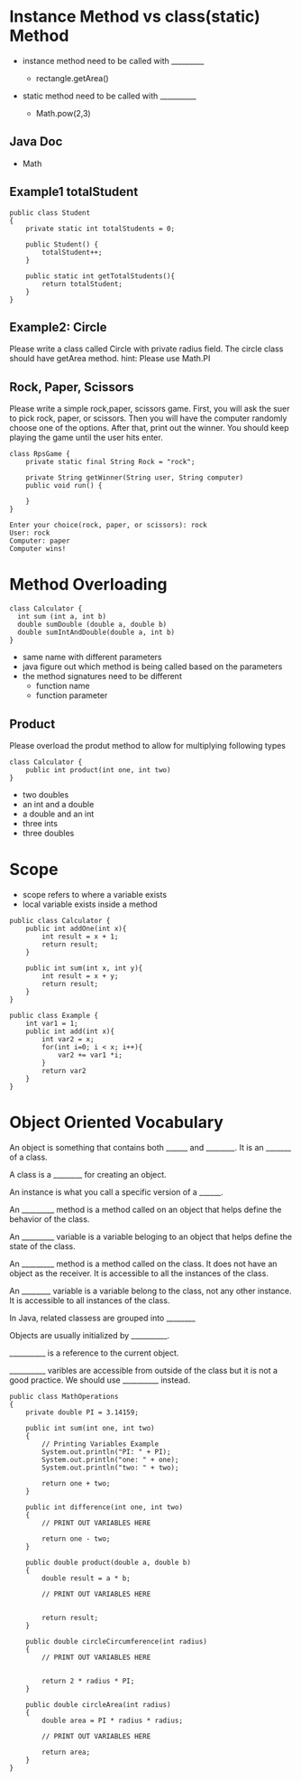 # Instance Method vs class(static) Method
- instance method need to be called with _________
  * rectangle.getArea()

- static method need to be called with __________
  * Math.pow(2,3)

## Java Doc
- Math

## Example1 totalStudent
```
public class Student 
{
    private static int totalStudents = 0;

    public Student() {
        totalStudent++;
    }

    public static int getTotalStudents(){
        return totalStudent;
    }
}
```

## Example2: Circle
Please write a class called Circle with private radius field. 
The circle class should have getArea method.
hint: Please use Math.PI


## Rock, Paper, Scissors
Please write a simple rock,paper, scissors game. 
First, you will ask the suer to pick rock, paper, or scissors.
Then you will have the computer randomly choose one of the options.
After that, print out the winner. 
You should keep playing the game until the user hits enter.

```
class RpsGame {
    private static final String Rock = "rock";

    private String getWinner(String user, String computer)
    public void run() {

    }
}

```

```
Enter your choice(rock, paper, or scissors): rock
User: rock
Computer: paper
Computer wins!
```


# Method Overloading

```
class Calculator {
  int sum (int a, int b)
  double sumDouble (double a, double b)
  double sumIntAndDouble(double a, int b)
}
```

- same name with different parameters
- java figure out which method is being called based on the parameters
- the method signatures need to be different
  * function name
  * function parameter

## Product
Please overload the produt method to allow for multiplying following types
```
class Calculator {
    public int product(int one, int two)
}
```
- two doubles
- an int and a double
- a double and an int
- three ints
- three doubles

# Scope
- scope refers to where a variable exists
- local variable exists inside a method

```
public class Calculator {
    public int addOne(int x){
        int result = x + 1;
        return result;
    }

    public int sum(int x, int y){
        int result = x + y;
        return result;
    }
}
```

```
public class Example {
    int var1 = 1;
    public int add(int x){
        int var2 = x;
        for(int i=0; i < x; i++){
            var2 += var1 *i;
        }
        return var2
    }
}
```

# Object Oriented Vocabulary
An object is something that contains both ______ and ________. It is an _______ of a class.

A class is a ________ for creating an object.

An instance is what you call a specific version of a ______.

An _________ method is a method called on an object that helps define the behavior of the class.

An _________ variable is a variable beloging to an object that helps define the state of the class.

An _________ method is a method called on the class. It does not have an object as the receiver. It is accessible to all the instances of the class.

An ________ variable is a variable belong to the class, not any other instance. It is accessible to all instances of the class.

In Java, related classess are grouped into ________

Objects are usually initialized by __________.

__________ is a reference to the current object.

__________ varibles are accessible from outside of the class but it is not a good practice. We should use __________ instead.




```
public class MathOperations
{
    private double PI = 3.14159;
   
    public int sum(int one, int two)
    {
        // Printing Variables Example
        System.out.println("PI: " + PI);
        System.out.println("one: " + one);
        System.out.println("two: " + two);
        
        return one + two;
    }
    
    public int difference(int one, int two)
    {
        // PRINT OUT VARIABLES HERE
        
        return one - two;
    }
    
    public double product(double a, double b)
    {
        double result = a * b;
        
        // PRINT OUT VARIABLES HERE
        
        
        return result;
    }
    
    public double circleCircumference(int radius)
    {
        // PRINT OUT VARIABLES HERE
        
        
        return 2 * radius * PI;
    }
    
    public double circleArea(int radius)
    {
        double area = PI * radius * radius;
        
        // PRINT OUT VARIABLES HERE
        
        return area;
    }
}
```



